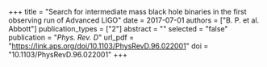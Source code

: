 +++
title = "Search for intermediate mass black hole binaries in the first observing run of Advanced LIGO"
date = 2017-07-01
authors = ["B. P. et al. Abbott"]
publication_types = ["2"]
abstract = ""
selected = "false"
publication = "*Phys. Rev. D*"
url_pdf = "https://link.aps.org/doi/10.1103/PhysRevD.96.022001"
doi = "10.1103/PhysRevD.96.022001"
+++

